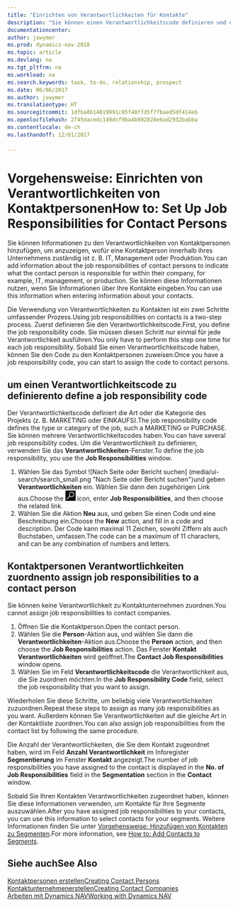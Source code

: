 ```yaml
---
title: "Einrichten von Verantwortlichkeiten für Kontakte"
description: "Sie können einen Verantwortlichkeitscode definieren und diesen einem Kontakt zuweisen, um den Aufgaben anzuzeigen, dass Ihr Kontakt bei dem Unternehmen, z IT, oder Produktion verantwortlich ist."
documentationcenter: 
author: jswymer
ms.prod: dynamics-nav-2018
ms.topic: article
ms.devlang: na
ms.tgt_pltfrm: na
ms.workload: na
ms.search.keywords: task, to-do, relationship, prospect
ms.date: 06/06/2017
ms.author: jswymer
ms.translationtype: HT
ms.sourcegitcommit: 1dfba8b14019991c95f40ffd5f7fbaed5df414eb
ms.openlocfilehash: 2745dacedc149dcf9ba4b892828e6ad2932babba
ms.contentlocale: de-ch
ms.lasthandoff: 12/01/2017

---
```

# <a name="how-to-set-up-job-responsibilities-for-contact-persons"></a><span data-ttu-id="17faa-103">Vorgehensweise: Einrichten von Verantwortlichkeiten von Kontaktpersonen</span><span class="sxs-lookup"><span data-stu-id="17faa-103">How to: Set Up Job Responsibilities for Contact Persons</span></span>
<span data-ttu-id="17faa-104">Sie können Informationen zu den Verantwortlichkeiten von Kontaktpersonen hinzufügen, um anzuzeigen, wofür eine Kontaktperson innerhalb ihres Unternehmens zuständig ist z. B. IT, Management oder Produktion.</span><span class="sxs-lookup"><span data-stu-id="17faa-104">You can add information about the job responsibilities of contact persons to indicate what the contact person is responsible for within their company, for example, IT, management, or production.</span></span> <span data-ttu-id="17faa-105">Sie können diese Informationen nutzen, wenn Sie Informationen über Ihre Kontakte eingeben.</span><span class="sxs-lookup"><span data-stu-id="17faa-105">You can use this information when entering information about your contacts.</span></span>

<span data-ttu-id="17faa-106">Die Verwendung von Verantwortlichkeiten zu Kontakten ist ein zwei Schritte umfassender Prozess.</span><span class="sxs-lookup"><span data-stu-id="17faa-106">Using job responsibilities on contacts is a two-step process.</span></span> <span data-ttu-id="17faa-107">Zuerst definieren Sie den Verantwortlichkeitscode.</span><span class="sxs-lookup"><span data-stu-id="17faa-107">First, you define the job responsibility code.</span></span> <span data-ttu-id="17faa-108">Sie müssen diesen Schritt nur einmal für jede Verantwortlichkeit ausführen.</span><span class="sxs-lookup"><span data-stu-id="17faa-108">You only have to perform this step one time for each job responsibility.</span></span> <span data-ttu-id="17faa-109">Sobald Sie einen Verantwortlichkeitscode haben, können Sie den Code zu den Kontaktpersonen zuweisen.</span><span class="sxs-lookup"><span data-stu-id="17faa-109">Once you have a job responsibility code, you can start to assign the code to contact persons.</span></span>

## <a name="to-define-a-job-responsibility-code"></a><span data-ttu-id="17faa-110">um einen Verantwortlichkeitscode zu definieren</span><span class="sxs-lookup"><span data-stu-id="17faa-110">to define a job responsibility code</span></span>
<span data-ttu-id="17faa-111">Der Verantwortlichkeitscode definiert die Art oder die Kategorie des Projekts (z. B. MARKETING oder EINKAUFS).</span><span class="sxs-lookup"><span data-stu-id="17faa-111">The job responsibility code defines the type or category of the job, such a MARKETING or PURCHASE.</span></span> <span data-ttu-id="17faa-112">Sie können mehrere Verantwortlichkeitscodes haben.</span><span class="sxs-lookup"><span data-stu-id="17faa-112">You can have several job responsibility codes.</span></span> <span data-ttu-id="17faa-113">Um die Verantwortlichkeit zu definieren, verwenden Sie das **Verantwortlichkeiten**-Fenster.</span><span class="sxs-lookup"><span data-stu-id="17faa-113">To define the job responsibility, you use the **Job Responsibilities** window.</span></span>

1. <span data-ttu-id="17faa-114">Wählen Sie das Symbol ![Nach Seite oder Bericht suchen] (media/ui-search/search_small.png "Nach Seite oder Bericht suchen")und geben **Verantwortlichkeiten** ein. Wählen Sie dann den zugehörigen Link aus.</span><span class="sxs-lookup"><span data-stu-id="17faa-114">Choose the ![Search for Page or Report](media/ui-search/search_small.png "Search for Page or Report icon") icon, enter **Job Responsibilities**, and then choose the related link.</span></span>
2. <span data-ttu-id="17faa-115">Wählen Sie die Aktion **Neu** aus, und geben Sie einen Code und eine Beschreibung ein.</span><span class="sxs-lookup"><span data-stu-id="17faa-115">Choose the **New** action, and fill in a code and description.</span></span> <span data-ttu-id="17faa-116">Der Code kann maximal 11 Zeichen, sowohl Ziffern als auch Buchstaben, umfassen.</span><span class="sxs-lookup"><span data-stu-id="17faa-116">The code can be a maximum of 11 characters, and can be any combination of numbers and letters.</span></span>

## <a name="to-assign-job-responsibilities-to-a-contact-person"></a><span data-ttu-id="17faa-117">Kontaktpersonen Verantwortlichkeiten zuordnen</span><span class="sxs-lookup"><span data-stu-id="17faa-117">to assign job responsibilities to a contact person</span></span>
<span data-ttu-id="17faa-118">Sie können keine Verantwortlichkeit zu Kontaktunternehmen zuordnen.</span><span class="sxs-lookup"><span data-stu-id="17faa-118">You cannot assign job responsibilities to contact companies.</span></span>

1. <span data-ttu-id="17faa-119">Öffnen Sie die Kontaktperson.</span><span class="sxs-lookup"><span data-stu-id="17faa-119">Open the contact person.</span></span>
2. <span data-ttu-id="17faa-120">Wählen Sie die **Person**-Aktion aus, und wählen Sie dann die **Verantwortlichkeiten**-Aktion aus.</span><span class="sxs-lookup"><span data-stu-id="17faa-120">Choose the **Person** action, and then choose the **Job Responsibilities** action.</span></span> <span data-ttu-id="17faa-121">Das Fenster **Kontakt Verantwortlichkeiten** wird geöffnet.</span><span class="sxs-lookup"><span data-stu-id="17faa-121">The **Contact Job Responsibilities** window opens.</span></span>
3. <span data-ttu-id="17faa-122">Wählen Sie im Feld **Verantwortlichkeitscode** die Verantwortlichkeit aus, die Sie zuordnen möchten.</span><span class="sxs-lookup"><span data-stu-id="17faa-122">In the **Job Responsibility Code** field, select the job responsibility that you want to assign.</span></span>

<span data-ttu-id="17faa-123">Wiederholen Sie diese Schritte, um beliebig viele Verantwortlichkeiten zuzuordnen.</span><span class="sxs-lookup"><span data-stu-id="17faa-123">Repeat these steps to assign as many job responsibilities as you want.</span></span> <span data-ttu-id="17faa-124">Außerdem können Sie Verantwortlichkeiten auf die gleiche Art in der Kontaktliste zuordnen.</span><span class="sxs-lookup"><span data-stu-id="17faa-124">You can also assign job responsibilities from the contact list by following the same procedure.</span></span>

<span data-ttu-id="17faa-125">Die Anzahl der Verantwortlichkeiten, die Sie dem Kontakt zugeordnet haben, wird im Feld **Anzahl Verantwortlichkeit** im Inforegister **Segmentierung** im Fenster **Kontakt** angezeigt.</span><span class="sxs-lookup"><span data-stu-id="17faa-125">The number of job responsibilities you have assigned to the contact is displayed in the **No. of Job Responsibilities** field in the **Segmentation** section in the **Contact** window.</span></span>

<span data-ttu-id="17faa-126">Sobald Sie Ihren Kontakten Verantwortlichkeiten zugeordnet haben, können Sie diese Informationen verwenden, um Kontakte für Ihre Segmente auszuwählen.</span><span class="sxs-lookup"><span data-stu-id="17faa-126">After you have assigned job responsibilities to your contacts, you can use this information to select contacts for your segments.</span></span> <span data-ttu-id="17faa-127">Weitere Informationen finden Sie unter [Vorgehensweise: Hinzufügen von Kontakten zu Segmenten](marketing-add-contact-segment.md).</span><span class="sxs-lookup"><span data-stu-id="17faa-127">For more information, see [How to: Add Contacts to Segments](marketing-add-contact-segment.md).</span></span>

## <a name="see-also"></a><span data-ttu-id="17faa-128">Siehe auch</span><span class="sxs-lookup"><span data-stu-id="17faa-128">See Also</span></span>
[<span data-ttu-id="17faa-129">Kontaktpersonen erstellen</span><span class="sxs-lookup"><span data-stu-id="17faa-129">Creating Contact Persons</span></span>](marketing-create-contact-persons.md)  
[<span data-ttu-id="17faa-130">Kontaktunternehmenerstellen</span><span class="sxs-lookup"><span data-stu-id="17faa-130">Creating Contact Companies</span></span>](marketing-create-contact-companies.md)  
[<span data-ttu-id="17faa-131">Arbeiten mit Dynamics NAV</span><span class="sxs-lookup"><span data-stu-id="17faa-131">Working with Dynamics NAV</span></span>](ui-work-product.md)

